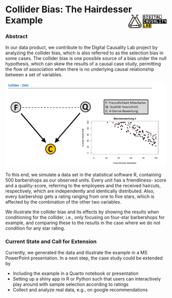 # Collider Bias: The Hairdesser Example <a href="https://digitalcausalitylab.github.io/"><img src="figures/logo.png" align="right" width = "120" /></a>

### Abstract

In our data product, we contribute to the Digital Causality Lab project by 
analyzing the collider bias, which is also referred to as the selection bias in 
some cases. The collider bias is one possible source of a bias under the 
null hypothesis, which can skew the results of a causal case study, 
permitting the flow of association when there is no underlying causal 
relationship between a set of variables. 

![](figures/hairdresser.png)

To this end, we simulate a data set in the statistical software R, containing 
500 barbershops as our observed units. Every unit has a friendliness-
score and a quality-score, referring to the employees and the received 
haircuts, respectively, which are independently and identically distributed. 
Also, every barbershop gets a rating ranging from one to five stars, which 
is affected by the combination of the other two variables.

We illustrate the collider bias and its effects by showing the results when 
conditioning for the collider, i.e., only focusing on four-star barbershops 
for example, and comparing these to the results in the case where we do 
not condition for any star rating. 


### Current State and Call for Extension

Currently, we generated the data and illustrate the example in a MS PowerPoint presentation.
In a next step, the case study could be extended by

* Including the example in a Quarto notebook or presentation
* Setting up a shiny app in R or Python such that users can interactively play around with sample selection according to ratings
* Collect and analyze real data, e.g., on google recommendations

